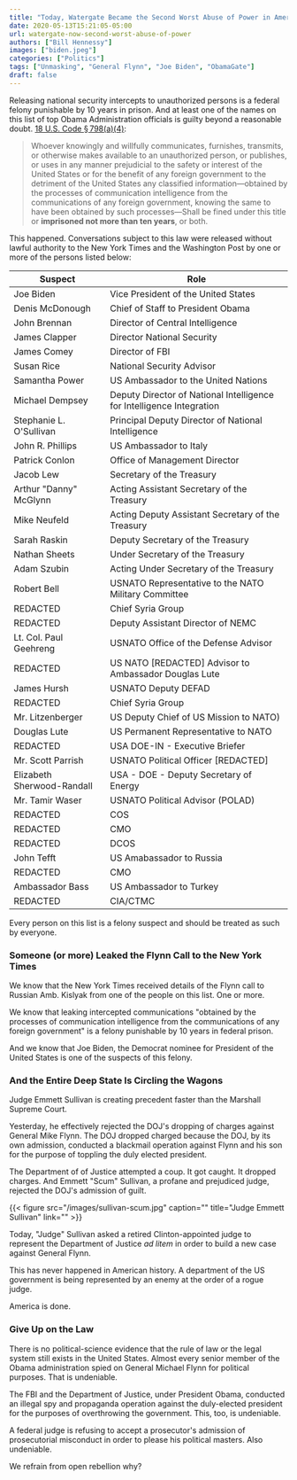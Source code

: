 ```yaml
---
title: "Today, Watergate Became the Second Worst Abuse of Power in American History"
date: 2020-05-13T15:21:05-05:00
url: watergate-now-second-worst-abuse-of-power
authors: ["Bill Hennessy"]
images: ["biden.jpeg"]
categories: ["Politics"]
tags: ["Unmasking", "General Flynn", "Joe Biden", "ObamaGate"]
draft: false
---
```


Releasing national security intercepts to unauthorized persons is a federal felony punishable by 10 years in prison. And at least one of the names on this list of top Obama Administration officials is guilty beyond a reasonable doubt. [18 U.S. Code § 798(a)(4)](https://www.law.cornell.edu/uscode/text/18/798):


> Whoever knowingly and willfully communicates, furnishes, transmits, or otherwise makes available to an unauthorized person, or publishes, or uses in any manner prejudicial to the safety or interest of the United States or for the benefit of any foreign government to the detriment of the United States any classified information—obtained by the processes of communication intelligence from the communications of any foreign government, knowing the same to have been obtained by such processes—Shall be fined under this title or **imprisoned not more than ten years**, or both.

This happened. Conversations subject to this law were released without lawful authority to the New York Times and the Washington Post by one or more of the persons listed below:

| Suspect | Role |
| --- | --- |
| Joe Biden | Vice President of the United States |
| Denis McDonough | Chief of Staff to President Obama |
| John Brennan | Director of Central Intelligence |
| James Clapper | Director National Security |
| James Comey | Director of FBI |
| Susan Rice | National Security Advisor |
| Samantha Power | US Ambassador to the United Nations |
| Michael Dempsey | Deputy Director of National Intelligence for Intelligence Integration |
| Stephanie L. O'Sullivan | Principal Deputy Director of National Intelligence |
| John R. Phillips | US Ambassador to Italy |
| Patrick Conlon | Office of Management Director |
| Jacob Lew | Secretary of the Treasury |
| Arthur "Danny" McGlynn | Acting Assistant Secretary of the Treasury |
| Mike Neufeld | Acting Deputy Assistant Secretary of the Treasury |
| Sarah Raskin | Deputy Secretary of the Treasury |
| Nathan Sheets | Under Secretary of the Treasury |
| Adam Szubin | Acting Under Secretary of the Treasury |
| Robert Bell | USNATO Representative to the NATO Military Committee |
| REDACTED | Chief Syria Group |
| REDACTED | Deputy Assistant Director of NEMC |
| Lt. Col. Paul Geehreng | USNATO Office of the Defense Advisor |
| REDACTED | US NATO [REDACTED] Advisor to Ambassador Douglas Lute |
| James Hursh | USNATO Deputy DEFAD |
| REDACTED | Chief Syria Group |
| Mr. Litzenberger | US Deputy Chief of US Mission to NATO) |
| Douglas Lute | US Permanent Representative to NATO |
| REDACTED | USA DOE-IN - Executive Briefer |
| Mr. Scott Parrish | USNATO Political Officer [REDACTED] |
| Elizabeth Sherwood-Randall | USA - DOE - Deputy Secretary of Energy |
| Mr. Tamir Waser | USNATO Political Advisor (POLAD) |
| REDACTED | COS |
| REDACTED | CMO |
| REDACTED | DCOS |
| John Tefft | US Amabassador to Russia |
| REDACTED | CMO |
| Ambassador Bass | US Ambassador to Turkey |
| REDACTED | CIA/CTMC |

Every person on this list is a felony suspect and should be treated as such by everyone. 

### Someone (or more) Leaked the Flynn Call to the New York Times

We know that the New York Times received details of the Flynn call to Russian Amb. Kislyak from one of the people on this list. One or more. 

We know that leaking intercepted communications "obtained by the processes of communication intelligence from the communications of any foreign government" is a felony punishable by 10 years in federal prison. 

And we know that Joe Biden, the Democrat nominee for President of the United States is one of the suspects of this felony. 

### And the Entire Deep State Is Circling the Wagons

Judge Emmett Sullivan is creating precedent faster than the Marshall Supreme Court. 

Yesterday, he effectively rejected the DOJ's dropping of charges against General Mike Flynn. The DOJ dropped charged because the DOJ, by its own admission, conducted a blackmail operation against Flynn and his son for the purpose of toppling the duly elected president. 

The Department of of Justice attempted a coup. It got caught. It dropped charges. And Emmett "Scum" Sullivan, a profane and prejudiced judge, rejected the DOJ's admission of guilt. 

{{< figure src="/images/sullivan-scum.jpg" caption="" title="Judge Emmett Sullivan" link="" >}}

Today, "Judge" Sullivan asked a retired Clinton-appointed judge to represent the Department of Justice *ad litem* in order to build a new case against General Flynn. 

This has never happened in American history. A department of the US government is being represented by an enemy at the order of a rogue judge.

America is done. 

### Give Up on the Law

There is no political-science evidence that the rule of law or the legal system still exists in the United States. Almost every senior member of the Obama administration spied on General Michael Flynn for political purposes. That is undeniable. 

The FBI and the Department of Justice, under President Obama, conducted an illegal spy and propaganda operation against the duly-elected president for the purposes of overthrowing the government. This, too, is undeniable. 

A federal judge is refusing to accept a prosecutor's admission of prosecutorial misconduct in order to please his political masters. Also undeniable. 

We refrain from open rebellion why? 

